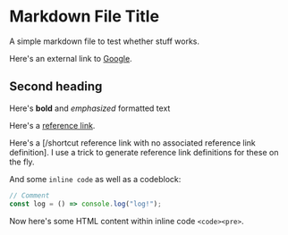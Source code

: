# Markdown File Title

A simple markdown file to test whether stuff works.

Here's an external link to [Google](https://www.google.com).

## Second heading

Here's **bold** and _emphasized_ formatted text

Here's a [reference link][index].

Here's a [/shortcut reference link with no associated reference link definition]. I use a trick to generate reference link definitions for these on the fly.

And some `inline code` as well as a codeblock:

```js
// Comment
const log = () => console.log("log!");
```

Now here's some HTML content within inline code `<code><pre>`.


[index]: /index "Reference link to index"
